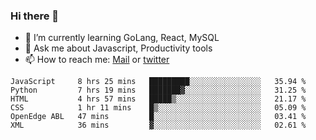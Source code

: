 ### Hi there 👋

- 🌱 I’m currently learning GoLang, React, MySQL
- 💬 Ask me about Javascript, Productivity tools 
- 📫 How to reach me: [Mail](mailto:kvaishak47@gmail.com) or [twitter](https://twitter.com/kvaish4k)

<!--START_SECTION:waka-->

```text
JavaScript     8 hrs 25 mins   █████████░░░░░░░░░░░░░░░░   35.94 %
Python         7 hrs 19 mins   ███████▓░░░░░░░░░░░░░░░░░   31.25 %
HTML           4 hrs 57 mins   █████▒░░░░░░░░░░░░░░░░░░░   21.17 %
CSS            1 hr 11 mins    █▒░░░░░░░░░░░░░░░░░░░░░░░   05.09 %
OpenEdge ABL   47 mins         █░░░░░░░░░░░░░░░░░░░░░░░░   03.41 %
XML            36 mins         ▓░░░░░░░░░░░░░░░░░░░░░░░░   02.61 %
```

<!--END_SECTION:waka-->
